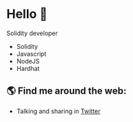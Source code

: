 # Hello 🐺 

Solidity developer

- Solidity
- Javascript
- NodeJS
- Hardhat



## 🌎 Find me around the web:
- Talking and sharing in <a href="https://twitter.com/0xefrain">Twitter</a>




